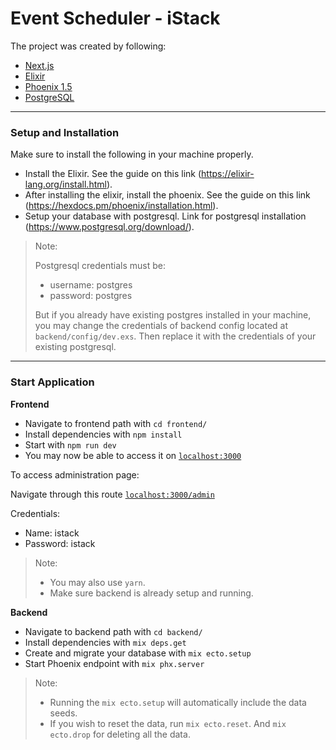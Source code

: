 # Event Scheduler - iStack

The project was created by following:
- [Next.js](https://nextjs.org/learn/basics/create-nextjs-app?utm_source=next-site&utm_medium=homepage-cta&utm_campaign=next-website)
- [Elixir](https://elixir-lang.org/install.html)
- [Phoenix 1.5](https://hexdocs.pm/phoenix/installation.html)
- [PostgreSQL](https://www.postgresql.org/download/)

---

### Setup and Installation
Make sure to install the following in your machine properly.
- Install the Elixir. See the guide on this link (https://elixir-lang.org/install.html).
- After installing the elixir, install the phoenix. See the guide on this link (https://hexdocs.pm/phoenix/installation.html).
- Setup your database with postgresql. Link for postgresql installation (https://www.postgresql.org/download/).

> Note:
> 
> Postgresql credentials must be:
> - username: postgres
> - password: postgres
>
> But if you already have existing postgres installed in your machine, you may change the credentials of backend 
> config located at `backend/config/dev.exs`. Then replace it with the credentials of your existing postgresql.

---

### Start Application

**Frontend**
- Navigate to frontend path with `cd frontend/`
- Install dependencies with `npm install`
- Start with `npm run dev`
- You may now be able to access it on [`localhost:3000`](http://localhost:3000)

To access administration page:

Navigate through this route [`localhost:3000/admin`](http://localhost:3000/admin)

Credentials:
- Name: istack
- Password: istack

> Note:
> - You may also use `yarn`.
> - Make sure backend is already setup and running.

**Backend**
- Navigate to backend path with `cd backend/`
- Install dependencies with `mix deps.get`
- Create and migrate your database with `mix ecto.setup`
- Start Phoenix endpoint with `mix phx.server`

> Note:
> - Running the `mix ecto.setup` will automatically include the data seeds.
> - If you wish to reset the data, run `mix ecto.reset`. And `mix ecto.drop` for deleting all the data.

